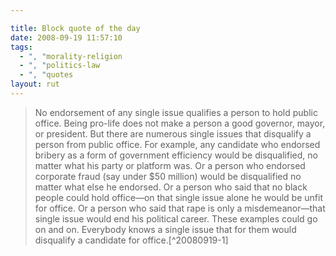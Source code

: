 ```yaml
---

title: Block quote of the day
date: 2008-09-19 11:57:10
tags:
  - ", "morality-religion
  - ", "politics-law
  - ", "quotes
layout: rut
---
```




<blockquote markdown="1">No endorsement of any single issue qualifies a person to hold public office. Being pro-life does not make a person a good governor, mayor, or president. But there are numerous single issues that disqualify a person from public office. For example, any candidate who endorsed bribery as a form of government efficiency would be disqualified, no matter what his party or platform was. Or a person who endorsed corporate fraud (say under $50 million) would be disqualified no matter what else he endorsed. Or a person who said that no black people could hold office—on that single issue alone he would be unfit for office. Or a person who said that rape is only a misdemeanor—that single issue would end his political career. These examples could go on and on. Everybody knows a single issue that for them would disqualify a candidate for office.[^20080919-1]</blockquote>

[^20080919-1]: Mr. John Piper.  "One-Issue Politics, One-Issue Marriage, and the Humane Society" [Desiring God](http://www.desiringgod.org/).  1995-01-01 <http://www.desiringgod.org/ResourceLibrary/Articles/ByDate/1995/1524_OneIssue_Politics_OneIssue_Marriage_and_the_Humane_Society />


